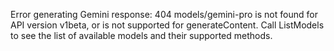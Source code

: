 <!-- 
Generated by: gemini
Prompt type: sources
Generated at: 2025-06-06T21:59:27.909969
-->

Error generating Gemini response: 404 models/gemini-pro is not found for API version v1beta, or is not supported for generateContent. Call ListModels to see the list of available models and their supported methods.